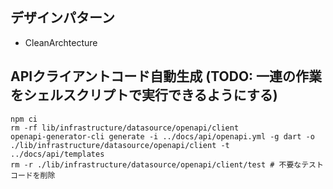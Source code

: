 ## デザインパターン
- CleanArchtecture

## APIクライアントコード自動生成 (TODO: 一連の作業をシェルスクリプトで実行できるようにする)
```console
npm ci
rm -rf lib/infrastructure/datasource/openapi/client
openapi-generator-cli generate -i ../docs/api/openapi.yml -g dart -o ./lib/infrastructure/datasource/openapi/client -t ../docs/api/templates
rm -r ./lib/infrastructure/datasource/openapi/client/test # 不要なテストコードを削除
```